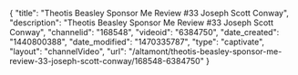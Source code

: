 {
    "title": "Theotis Beasley Sponsor Me Review #33 Joseph Scott Conway",
    "description": "Theotis Beasley Sponsor Me Review #33 Joseph Scott Conway",
    "channelid": "168548",
    "videoid": "6384750",
    "date_created": "1440800388",
    "date_modified": "1470335787",
    "type": "captivate",
    "layout": "channelVideo",
    "url": "\/altamont\/theotis-beasley-sponsor-me-review-33-joseph-scott-conway\/168548-6384750"
}